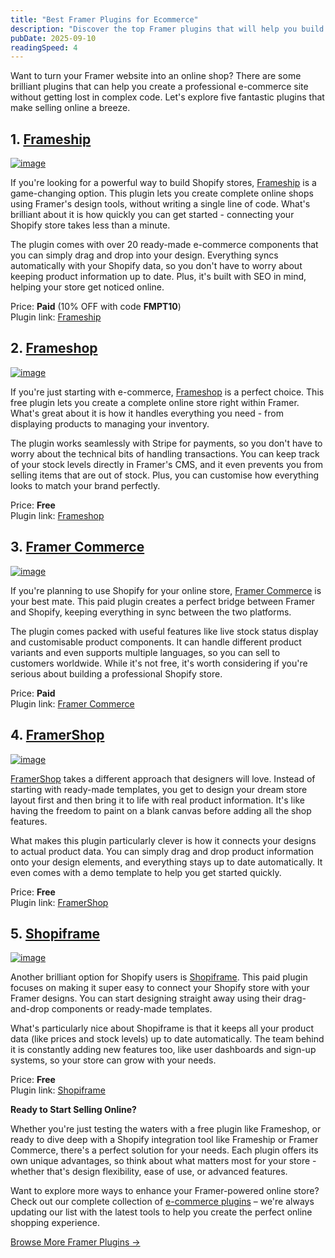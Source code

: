 ```yaml
---
title: "Best Framer Plugins for Ecommerce"
description: "Discover the top Framer plugins that will help you build beautiful online stores without coding."
pubDate: 2025-09-10
readingSpeed: 4
---
```


Want to turn your Framer website into an online shop? There are some brilliant plugins that can help you create a professional e-commerce site without getting lost in complex code. Let's explore five fantastic plugins that make selling online a breeze.

## 1. [Frameship](/plugins/frameship)

[![image](../plugins/images/frameship-thumb.webp)](/plugins/frameship)

If you're looking for a powerful way to build Shopify stores, [Frameship](/plugins/frameship) is a game-changing option. This plugin lets you create complete online shops using Framer's design tools, without writing a single line of code. What's brilliant about it is how quickly you can get started - connecting your Shopify store takes less than a minute.

The plugin comes with over 20 ready-made e-commerce components that you can simply drag and drop into your design. Everything syncs automatically with your Shopify data, so you don't have to worry about keeping product information up to date. Plus, it's built with SEO in mind, helping your store get noticed online.

Price: **Paid** (10% OFF with code **FMPT10**) <br>
Plugin link: [Frameship](/plugins/frameship)

## 2. [Frameshop](/plugins/frameshop)

[![image](../plugins/images/frameshop-thumb.webp)](/plugins/frameshop)

If you're just starting with e-commerce, [Frameshop](/plugins/frameshop) is a perfect choice. This free plugin lets you create a complete online store right within Framer. What's great about it is how it handles everything you need - from displaying products to managing your inventory.

The plugin works seamlessly with Stripe for payments, so you don't have to worry about the technical bits of handling transactions. You can keep track of your stock levels directly in Framer's CMS, and it even prevents you from selling items that are out of stock. Plus, you can customise how everything looks to match your brand perfectly.

Price: **Free** <br>
Plugin link: [Frameshop](/plugins/frameshop)

## 3. [Framer Commerce](/plugins/framer-commerce)

[![image](../plugins/images/framercommerce-thumb.webp)](/plugins/framer-commerce)

If you're planning to use Shopify for your online store, [Framer Commerce](/plugins/framer-commerce) is your best mate. This paid plugin creates a perfect bridge between Framer and Shopify, keeping everything in sync between the two platforms.

The plugin comes packed with useful features like live stock status display and customisable product components. It can handle different product variants and even supports multiple languages, so you can sell to customers worldwide. While it's not free, it's worth considering if you're serious about building a professional Shopify store.

Price: **Paid** <br>
Plugin link: [Framer Commerce](/plugins/framer-commerce)

## 4. [FramerShop](/plugins/framershop)

[![image](../plugins/images/framershop-thumb.webp)](/plugins/framershop)

[FramerShop](/plugins/framershop) takes a different approach that designers will love. Instead of starting with ready-made templates, you get to design your dream store layout first and then bring it to life with real product information. It's like having the freedom to paint on a blank canvas before adding all the shop features.

What makes this plugin particularly clever is how it connects your designs to actual product data. You can simply drag and drop product information onto your design elements, and everything stays up to date automatically. It even comes with a demo template to help you get started quickly.

Price: **Free** <br>
Plugin link: [FramerShop](/plugins/framershop)

## 5. [Shopiframe](/plugins/shopiframe)

[![image](../plugins/images/shopiframe-thumb.webp)](/plugins/shopiframe)

Another brilliant option for Shopify users is [Shopiframe](/plugins/shopiframe). This paid plugin focuses on making it super easy to connect your Shopify store with your Framer designs. You can start designing straight away using their drag-and-drop components or ready-made templates.

What's particularly nice about Shopiframe is that it keeps all your product data (like prices and stock levels) up to date automatically. The team behind it is constantly adding new features too, like user dashboards and sign-up systems, so your store can grow with your needs.

Price: **Free** <br>
Plugin link: [Shopiframe](/plugins/shopiframe)

**Ready to Start Selling Online?**

Whether you're just testing the waters with a free plugin like Frameshop, or ready to dive deep with a Shopify integration tool like Frameship or Framer Commerce, there's a perfect solution for your needs. Each plugin offers its own unique advantages, so think about what matters most for your store - whether that's design flexibility, ease of use, or advanced features.

Want to explore more ways to enhance your Framer-powered online store? Check out our complete collection of [e-commerce plugins](/categories/ecommerce) – we're always updating our list with the latest tools to help you create the perfect online shopping experience.

[Browse More Framer Plugins →](/plugins)

